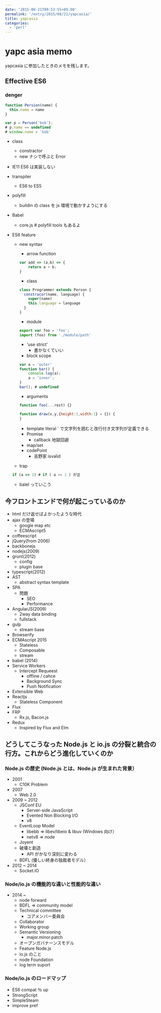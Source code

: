 ```yaml
---
date: '2015-08-21T09:53:55+09:00'
permalink: '/entry/2015/08/21/yapcasia/'
title: yapcasia
categories:
  - 'perl'
---
```


# yapc asia memo

yapcasia に参加したときのメモを残します。

## Effective ES6

### denger

```javascript
function Persion(name) {
  this.name = name
}

var p = Person('bob');
# p.name == undefined
# window.name = 'bob'
```

- class
  - constractor
  - new ナシで呼ぶと Error
- IE11 ES6 は実装しない
- transpiler
  - ES6 to ES5
- polyfill
  - buildin の class を js 環境で動かすようにする
- Babel

  - core.js # polyfill tools もあるよ

- ES6 feature

  - new syntax

    - arrow function

    ```javascript
    var add => (a,b) => {
        return a + b;
    }
    ```

    - class

    ```javascript
    class Programmer extends Person {
      constracor(name, language) {
        super(name)
        this.language = language
      }
    }
    ```

    - module

    ```javascript
    export var foo = 'foo';
    import (foo) from './module/path'
    ```

    - 'use strict'
      - 書かなくていい
    - block scope

    ```javascript
    var a = 'outer'
    function bar() {
        console.log(a);
        a = 'inner';
    }
    bar(); # undefined
    ```

    - arguments

    ```javascript
    function foo(...rest) {}
    ```

    ```javascript
    function draw(x,y,{height:1,width:1} = {}) {
    }
    ```

    - template literal
      \` で文字列を囲むと改行付き文字列が定義できる
    - Promise
      - callback 地獄回避
    - map/set
    - codePoint
      - 吉野家 isvalid

  - trap

  ```javascript
  if (a => 1) # if ( a >= 1 ) が正
  ```

  - balel っていこう

## 今フロントエンドで何が起こっているのか

- html だけ返せばよかったような時代
- ajax の登場
  - google map etc
  - ECMAscript5
- coffeescript
- jQuery(from 2006)
- backbonejs
- nodejs(2009)
- grunt(2012)
  - config
  - plugin base
- typescript(2012)
- AST
  - abstract syntax template
- SPA
  - 問題
    - SEO
    - Performance
- AngularJS(2009)
  - 2way data binding
  - fullstack
- gulp
  - stream base
- Browserify
- ECMAscript 2015
  - Stateless
  - Composable
  - stream
- babel (2014)
- Service Workers
  - Intercept Requeest
    - offline / cahce
    - Background Sync
    - Push Notification
- Extensible Web
- Reactjs
  - Stateless Component
- Flux
- FRP
  - Rx.js, Bacon.js
- Redux
  - Inspired by Flux and Elm

## どうしてこうなった Node.js と io.js の分裂と統合の行方。これからどう進化していくのか

### Node.js の歴史 (Node.js とは、Node.js が生まれた背景）

- 2001
  - C10K Problem
- 2007
  - Web 2.0
- 2009 ~ 2012
  - JSConf EU
    - Server-side JavaScript
    - Evented Non Blocking I/O
    - v8
  - EventLoop Model
    - libebb => libev/libeio & libuv (Windows 向け）
    - netv8 => node
  - Joyent
  - 破壊と創造
    - API がかなり深刻に変わる
  - BDFL (優しい終身の独裁者モデル）
- 2012 ~ 2014
  - Socket.IO

### Node/io.js の機能的な違いと性能的な違い

- 2014 ~
  - node forward
  - BDFL => community model
  - Technical committee
    - コアメンバー委員会
  - Collaborator
  - Working group
  - Semantic Versioning
    - major.minor.patch
  - オープンガバナーンスモデル
  - Feature Node.js
  - io.js のこと
  - node Foundation
  - log term suport

### Node/io.js のロードマップ

- ES6 compat ％ up
- StrongScript
- SimpleSteam
- improve pref
